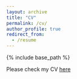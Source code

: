 ```yaml
---
layout: archive
title: "CV"
permalink: /cv/
author_profile: true
redirect_from:
  - /resume
---
```


{% include base_path %}

Please check my CV [here](https://academicpages.github.io/markdown/)
